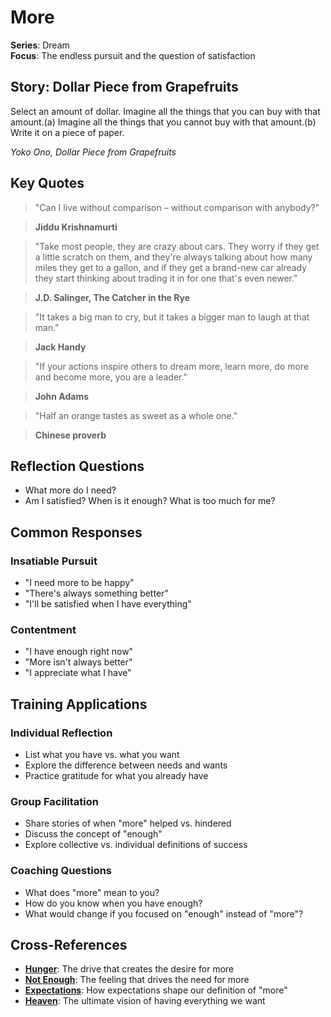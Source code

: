 # More

**Series**: Dream  
**Focus**: The endless pursuit and the question of satisfaction

## Story: Dollar Piece from Grapefruits

Select an amount of dollar. Imagine all the things that you can buy with that amount.(a) Imagine all the things that you cannot buy with that amount.(b) Write it on a piece of paper.

*Yoko Ono, Dollar Piece from Grapefruits*

## Key Quotes

> "Can I live without comparison – without comparison with anybody?"

> **Jiddu Krishnamurti**

> "Take most people, they are crazy about cars. They worry if they get a little scratch on them, and they're always talking about how many miles they get to a gallon, and if they get a brand-new car already they start thinking about trading it in for one that's even newer."

> **J.D. Salinger, The Catcher in the Rye**

> "It takes a big man to cry, but it takes a bigger man to laugh at that man."

> **Jack Handy**

> "If your actions inspire others to dream more, learn more, do more and become more, you are a leader."

> **John Adams**

> "Half an orange tastes as sweet as a whole one."

> **Chinese proverb**

## Reflection Questions

- What more do I need?
- Am I satisfied? When is it enough? What is too much for me?

## Common Responses

### **Insatiable Pursuit**
- "I need more to be happy"
- "There's always something better"
- "I'll be satisfied when I have everything"

### **Contentment**
- "I have enough right now"
- "More isn't always better"
- "I appreciate what I have"

## Training Applications

### **Individual Reflection**
- List what you have vs. what you want
- Explore the difference between needs and wants
- Practice gratitude for what you already have

### **Group Facilitation**
- Share stories of when "more" helped vs. hindered
- Discuss the concept of "enough"
- Explore collective vs. individual definitions of success

### **Coaching Questions**
- What does "more" mean to you?
- How do you know when you have enough?
- What would change if you focused on "enough" instead of "more"?

## Cross-References
- **[Hunger](02-hunger.md)**: The drive that creates the desire for more
- **[Not Enough](04-not-enough.md)**: The feeling that drives the need for more
- **[Expectations](05-expectations.md)**: How expectations shape our definition of "more"
- **[Heaven](11-heaven.md)**: The ultimate vision of having everything we want
